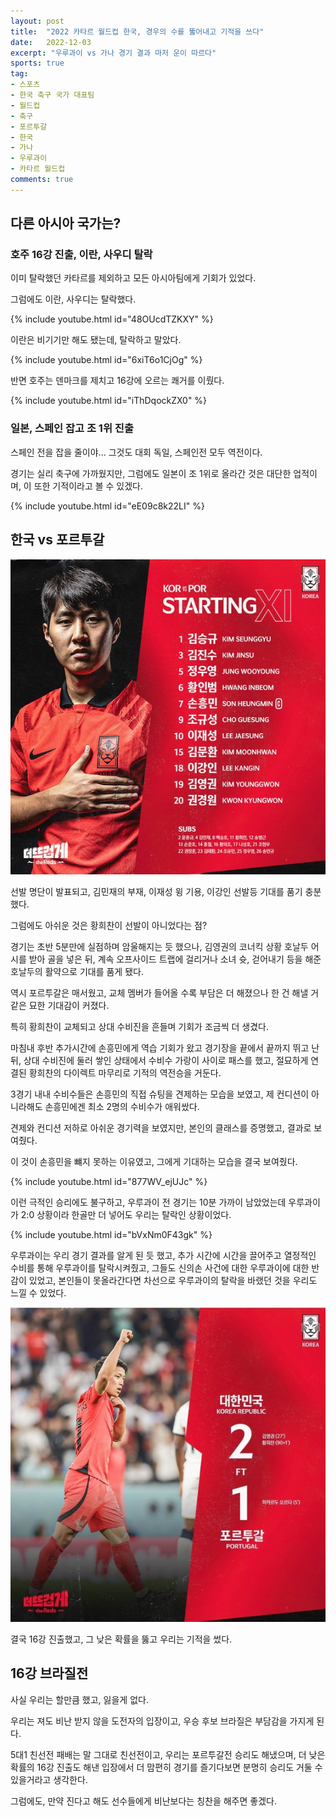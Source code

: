 ```yaml
---
layout: post
title:  "2022 카타르 월드컵 한국, 경우의 수를 뚫어내고 기적을 쓰다"
date:   2022-12-03
excerpt: "우루과이 vs 가나 경기 결과 마저 운이 따르다"
sports: true
tag:
- 스포츠
- 한국 축구 국가 대표팀
- 월드컵
- 축구
- 포르투갈
- 한국
- 가나
- 우루과이
- 카타르 월드컵
comments: true
---
```


## 다른 아시아 국가는?

### 호주 16강 진출, 이란, 사우디 탈락

이미 탈락했던 카타르를 제외하고 모든 아시아팀에게 기회가 있었다.

그럼에도 이란, 사우디는 탈락했다.

{% include youtube.html id="48OUcdTZKXY" %}

이란은 비기기만 해도 됐는데, 탈락하고 말았다.

{% include youtube.html id="6xiT6o1CjOg" %}

반면 호주는 덴마크를 제치고 16강에 오르는 쾌거를 이뤘다.

{% include youtube.html id="iThDqockZX0" %}

### 일본, 스페인 잡고 조 1위 진출

스페인 전을 잡을 줄이야... 그것도 대회 독일, 스페인전 모두 역전이다.

경기는 실리 축구에 가까웠지만, 그럼에도 일본이 조 1위로 올라간 것은 대단한 업적이며, 이 또한 기적이라고 볼 수 있겠다.

{% include youtube.html id="eE09c8k22LI" %}

## 한국 vs 포르투갈

![포르투갈vs한국](../img/2022/worldcup/portugal_vs_korea.jpg)

선발 명단이 발표되고, 김민재의 부재, 이재성 윙 기용, 이강인 선발등 기대를 품기 충분했다.

그럼에도 아쉬운 것은 황희찬이 선발이 아니었다는 점?

경기는 초반 5분만에 실점하며  암울해지는 듯 했으나, 김영권의 코너킥 상황 호날두 어시를 받아 골을 넣은 뒤, 계속 오프사이드 트랩에 걸리거나 소녀 슛, 걷어내기 등을 해준 호날두의 활약으로 기대를 품게 됐다.

역시 포르투갈은 매서웠고, 교체 멤버가 들어올 수록 부담은 더 해졌으나 한 건 해낼 거 같은 묘한 기대감이 커졌다.

특히 황희찬이 교체되고 상대 수비진을 흔들며 기회가 조금씩 더 생겼다.

마침내 후반 추가시간에 손흥민에게 역습 기회가 왔고 경기장을 끝에서 끝까지 뛰고 난 뒤, 상대 수비진에 둘러 쌓인 상태에서 수비수 가랑이 사이로 패스를 했고, 절묘하게 연결된 황희찬의 다이렉트 마무리로 기적의 역전승을 거둔다.

3경기 내내 수비수들은 손흥민의 직접 슈팅을 견제하는 모습을 보였고, 제 컨디션이 아니라해도 손흥민에겐 최소 2명의 수비수가 애워쌌다.

견제와 컨디션 저하로 아쉬운 경기력을 보였지만, 본인의 클래스를 증명했고, 결과로 보여줬다.

이 것이 손흥민을 뺴지 못하는 이유였고, 그에게 기대하는 모습을 결국 보여줬다.

{% include youtube.html id="877WV_ejUJc" %}

이런 극적인 승리에도 불구하고, 우루과이 전 경기는 10분 가까이 남았었는데 우루과이가 2:0 상황이라 한골만 더 넣어도 우리는 탈락인 상황이었다.

{% include youtube.html id="bVxNm0F43gk" %}

우루과이는 우리 경기 결과를 알게 된 듯 했고, 추가 시간에 시간을 끌어주고 열정적인 수비를 통해 우루과이를 탈락시켜줬고, 그들도 신의손 사건에 대한 우루과이에 대한 반감이 있었고, 본인들이 못올라간다면 차선으로 우루과이의 탈락을 바랬던 것을 우리도 느낄 수 있었다.

![포르투갈vs한국](../img/2022/worldcup/portugal_vs_korea_result.jpg)

결국 16강 진출했고, 그 낮은 확률을 뚫고 우리는 기적을 썼다.

## 16강 브라질전

사실 우리는 할만큼 했고, 잃을게 없다.

우리는 져도 비난 받지 않을 도전자의 입장이고, 우승 후보 브라질은 부담감을 가지게 된다.

5대1 친선전 패배는 말 그대로 친선전이고, 우리는 포르투갈전 승리도 해냈으며, 더 낮은 확률의 16강 진출도 해낸 입장에서 더 맘편히 경기를 즐기다보면 분명히 승리도 거둘 수 있을거라고 생각한다.

그럼에도, 만약 진다고 해도 선수들에게 비난보다는 칭찬을 해주면 좋겠다.